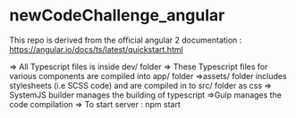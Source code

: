 # newCodeChallenge_angular

This repo is derived from the official angular 2 documentation : https://angular.io/docs/ts/latest/quickstart.html

=> All Typescript files is inside dev/ folder 
=> These Typescript files for various components are compiled into app/ folder
=>assets/ folder includes stylesheets (i.e SCSS code) and are compiled in to src/ folder as css
=> SystemJS builder manages the building of typescript
=>Gulp manages the code compilation
=> To start server : npm start
